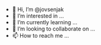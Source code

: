 - 👋 Hi, I’m @jovsenjak
- 👀 I’m interested in ...
- 🌱 I’m currently learning ...
- 💞️ I’m looking to collaborate on ...
- 📫 How to reach me ...

<!---
jovsenjak/jovsenjak is a ✨ special ✨ repository because its `README.md` (this file) appears on your GitHub profile.
You can click the Preview link to take a look at your changes.
--->

